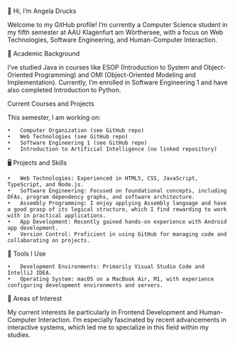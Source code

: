 👋 Hi, I’m Angela Drucks

Welcome to my GitHub profile! I’m currently a Computer Science student in my fifth semester at AAU Klagenfurt am Wörthersee, with a focus on Web Technologies, Software Engineering, and Human-Computer Interaction.

💼 Academic Background

I’ve studied Java in courses like ESOP (Introduction to System and Object-Oriented Programming) and OMI (Object-Oriented Modeling and Implementation). Currently, I’m enrolled in Software Engineering 1 and have also completed Introduction to Python.

Current Courses and Projects

This semester, I am working on:

	•	Computer Organization (see GitHub repo)
	•	Web Technologies (see GitHub repo)
	•	Software Engineering 1 (see GitHub repo)
	•	Introduction to Artificial Intelligence (no linked repository)

🖥️ Projects and Skills

	•	Web Technologies: Experienced in HTML5, CSS, JavaScript, TypeScript, and Node.js.
	•	Software Engineering: Focused on foundational concepts, including DFAs, program dependency graphs, and software architecture.
	•	Assembly Programming: I enjoy applying Assembly language and have a good grasp of its logical structure, which I find rewarding to work with in practical applications.
	•	App Development: Recently gained hands-on experience with Android app development.
	•	Version Control: Proficient in using GitHub for managing code and collaborating on projects.

🔧 Tools I Use

	•	Development Environments: Primarily Visual Studio Code and IntelliJ IDEA.
	•	Operating System: macOS on a MacBook Air, M1, with experience configuring development environments and servers.

🌱 Areas of Interest

My current interests lie particularly in Frontend Development and Human-Computer Interaction. I’m especially fascinated by recent advancements in interactive systems, which led me to specialize in this field within my studies.
